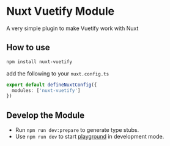 # Nuxt Vuetify Module

A very simple plugin to make Vuetify work with Nuxt

## How to use

```bash
npm install nuxt-vuetify
```

add the following to your `nuxt.config.ts`
```.ts
export default defineNuxtConfig({
  modules: ['nuxt-vuetify']
})
```

## Develop the Module

- Run `npm run dev:prepare` to generate type stubs.
- Use `npm run dev` to start [playground](./playground) in development mode.
